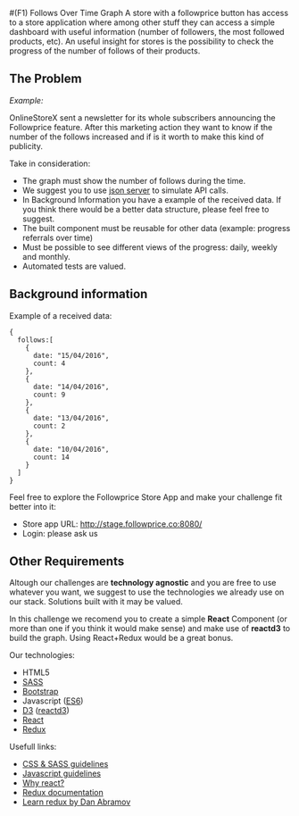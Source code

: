 #(F1) Follows Over Time Graph
A store with a followprice button has access to a store application where among other stuff they can access a simple dashboard with useful information (number of followers, the most followed products, etc). 
An useful insight for stores is the possibility to check the progress of the number of follows of their products.

## The Problem
*Example:*

OnlineStoreX sent a newsletter for its whole subscribers announcing the Followprice feature. After this marketing action they want to know if the number of the follows increased and if is it worth to make this kind of publicity.

Take in consideration:
- The graph must show the number of follows during the time.
- We suggest you to use [json server](https://github.com/typicode/json-server) to simulate API calls.
- In Background Information you have a example of the received data. If you think there would be a better data structure, please feel free to suggest.
- The built component must be reusable for other data (example: progress referrals over time)
- Must be possible to see different views of the progress: daily, weekly and monthly.
- Automated tests are valued.


## Background information

Example of a received data:
```
{
  follows:[
    {
      date: "15/04/2016",
      count: 4
    },
    {
      date: "14/04/2016",
      count: 9
    },
    {
      date: "13/04/2016",
      count: 2
    },
    {
      date: "10/04/2016",
      count: 14
    }
  ]
}
```

Feel free to explore the Followprice Store App and make your challenge fit better into it:
* Store app URL: http://stage.followprice.co:8080/
* Login: please ask us

## Other Requirements
Altough our challenges are __technology agnostic__ and you are free to use whatever you want, we suggest to use the technologies we already use on our stack. Solutions built with it may be valued.

In this challenge we recomend you to create a simple __React__ Component (or more than one if you think it would make sense) and make use of __reactd3__ to build the graph. Using React+Redux would be a great bonus.

Our technologies:
- HTML5
- [SASS](http://sass-lang.com/)
- [Bootstrap](http://getbootstrap.com/) 
- Javascript ([ES6](http://es6-features.org/))
- [D3](https://d3js.org/) ([reactd3](http://www.reactd3.org/))
- [React](https://facebook.github.io/react/) 
- [Redux](http://redux.js.org/index.html) 

Usefull links:
- [CSS & SASS guidelines](https://github.com/airbnb/css)
- [Javascript guidelines](https://github.com/airbnb/javascript)
- [Why react?](https://facebook.github.io/react/docs/why-react.html)
- [Redux documentation](http://redux.js.org/index.html)
- [Learn redux by Dan Abramov](https://egghead.io/lessons/javascript-redux-the-single-immutable-state-tree)
